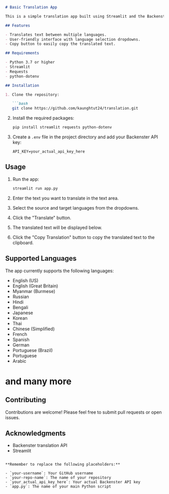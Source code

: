 ```markdown
# Basic Translation App

This is a simple translation app built using Streamlit and the Backenster translation API. It allows users to translate text between various languages.

## Features

- Translates text between multiple languages.
- User-friendly interface with language selection dropdowns.
- Copy button to easily copy the translated text.

## Requirements

- Python 3.7 or higher
- Streamlit
- Requests
- python-dotenv

## Installation

1. Clone the repository:

   ```bash
   git clone https://github.com/kaunghtut24/translation.git
   ```

2. Install the required packages:

   ```bash
   pip install streamlit requests python-dotenv
   ```

3. Create a `.env` file in the project directory and add your Backenster API key:

   ```
   API_KEY=your_actual_api_key_here
   ```

## Usage

1. Run the app:

   ```bash
   streamlit run app.py
   ```

2. Enter the text you want to translate in the text area.

3. Select the source and target languages from the dropdowns.

4. Click the "Translate" button.

5. The translated text will be displayed below.

6. Click the "Copy Translation" button to copy the translated text to the clipboard.

## Supported Languages

The app currently supports the following languages:

- English (US)
- English (Great Britain)
- Myanmar (Burmese)
- Russian
- Hindi
- Bengali
- Japanese
- Korean
- Thai
- Chinese (Simplified)
- French
- Spanish
- German
- Portuguese (Brazil)
- Portuguese
- Arabic
# and many more

## Contributing

Contributions are welcome! Please feel free to submit pull requests or open issues.

## Acknowledgments

- Backenster translation API
- Streamlit
```

**Remember to replace the following placeholders:**

- `your-username`: Your GitHub username
- `your-repo-name`: The name of your repository
- `your_actual_api_key_here`: Your actual Backenster API key
- `app.py`: The name of your main Python script
